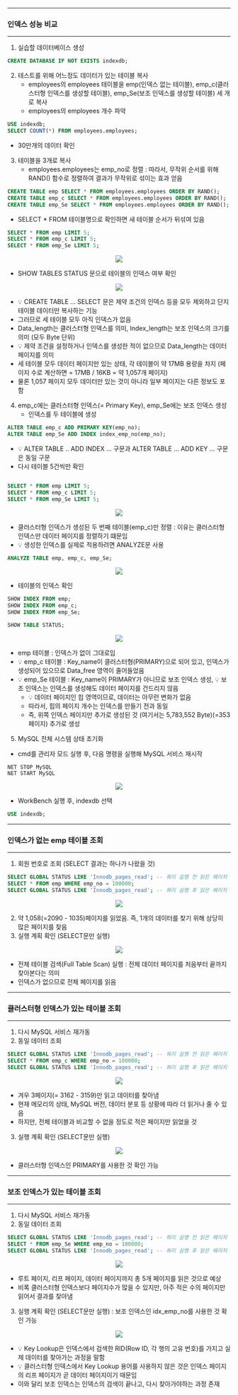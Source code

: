-----
### 인덱스 성능 비교
-----
1. 실습할 데이터베이스 생성
```sql
CREATE DATABASE IF NOT EXISTS indexdb;
```

2. 테스트를 위해 어느정도 데이터가 있는 테이블 복사
   - employees의 employees 테이블을 emp(인덱스 없는 테이블), emp_c(클러스터형 인덱스를 생성할 테이블), emp_Se(보조 인덱스를 생성할 테이블) 세 개로 복사
   - employees의 employees 개수 파악
```sql
USE indexdb;
SELECT COUNT(*) FROM employees.employees;
```
  - 30만개의 데이터 확인

3. 테이블을 3개로 복사
   - employees.employees는 emp_no로 정렬 : 따라서, 무작위 순서를 위해 RAND() 함수로 정렬하여 결과가 무작위로 섞이는 효과 얻음
```sql
CREATE TABLE emp SELECT * FROM employees.employees ORDER BY RAND();
CREATE TABLE emp_c SELECT * FROM employees.employees ORDER BY RAND();
CREATE TABLE emp_Se SELECT * FROM employees.employees ORDER BY RAND();
```

  - SELECT * FROM 테이블명으로 확인하면 새 테이블 순서가 뒤섞여 있음
```sql
SELECT * FROM emp LIMIT 5;
SELECT * FROM emp_c LIMIT 5;
SELECT * FROM emp_Se LIMIT 5;
```
<div align="center">
<img src="https://github.com/user-attachments/assets/ad696146-bd18-4b01-ab39-b408879f816d">
</div>

  - SHOW TABLES STATUS 문으로 테이블의 인덱스 여부 확인
<div align="center">
<img src="https://github.com/user-attachments/assets/cf9764f6-6308-4d31-b678-894907257572">
</div>

  - 💡 CREATE TABLE ... SELECT 문은 제약 조건의 인덱스 등을 모두 제외하고 단지 테이블 데이터만 복사하는 기능
  - 그러므로 세 테이블 모두 아직 인덱스가 없음
  - Data_length는 클러스터형 인덱스를 의미, Index_length는 보조 인덱스의 크기를 의미 (모두 Byte 단위)
  - 💡 제약 조건을 설정하거나 인덱스를 생성한 적이 없으므로 Data_length는 데이터 페이지를 의미
  - 세 테이블 모두 데이터 페이지만 있는 상태, 각 테이블이 약 17MB 용량을 차지 (페이지 수로 계산하면 = 17MB / 16KB = 약 1,057개 페이지)
  - 물론 1,057 페이지 모두 데이터만 있는 것이 아니라 일부 페이지는 다른 정보도 포함

4. emp_c에는 클러스터형 인덱스(= Primary Key), emp_Se에는 보조 인덱스 생성
   - 인덱스를 두 테이블에 생성
```sql
ALTER TABLE emp_c ADD PRIMARY KEY(emp_no);
ALTER TABLE emp_Se ADD INDEX index_emp_no(emp_no);
```
  - 💡 ALTER TABLE .. ADD INDEX ... 구문과 ALTER TABLE ... ADD KEY ... 구문은 동일 구문
  - 다시 테이블 5건씩만 확인
```sql

SELECT * FROM emp LIMIT 5;
SELECT * FROM emp_c LIMIT 5;
SELECT * FROM emp_Se LIMIT 5;
```
<div align="center">
<img src="https://github.com/user-attachments/assets/acdf6a90-4691-4f10-b040-45d666c38be9">
</div>

  - 클러스터형 인덱스가 생성된 두 번째 테이블(emp_c)만 정렬 : 이유는 클러스터형 인덱스만 데이터 페이지를 정렬하기 떄문임
  - 💡 생성한 인덱스를 실제로 적용하려면 ANALYZE문 사용
```sql
ANALYZE TABLE emp, emp_c, emp_Se;
```
<div align="center">
<img src="https://github.com/user-attachments/assets/8bd9bcc9-1610-4762-8b9c-1dff00455ecd">
</div>

  - 테이블의 인덱스 확인
```sql
SHOW INDEX FROM emp;
SHOW INDEX FROM emp_c;
SHOW INDEX FROM emp_Se;

SHOW TABLE STATUS;
```
<div align="center">
<img src="https://github.com/user-attachments/assets/1261abec-0aa9-4eb8-a45e-96d62fdd8d2d">
</div>

  - emp 테이블 : 인덱스가 없이 그대로임
  - 💡 emp_c 테이블 : Key_name이 클러스터형(PRIMARY)으로 되어 있고, 인덱스가 생성되어 있으므로 Data_free 영역이 줄어들었음
  - 💡 emp_Se 테이블 : Key_name이 PRIMARY가 아니므로 보조 인덱스 생성, 💡 보조 인덱스는 인덱스를 생성해도 데이터 페이지를 건드리지 않음
    + 💡 데이터 페이지인 힙 영역이므로, 데이터는 아무런 변화가 없음
    + 따라서, 힙의 페이지 개수는 인덱스를 만들기 전과 동일
    + 즉, 위쪽 인덱스 페이지만 추가로 생성된 것 (여기서는 5,783,552 Byte)(=353 페이지) 추가로 생성

5. MySQL 전체 시스템 상태 초기화
  - cmd를 관리자 모드 실행 후, 다음 명령을 실행해 MySQL 서비스 재시작
```
NET STOP MySQL
NET START MySQL
```
<div align="center">
<img src="https://github.com/user-attachments/assets/480b325c-041a-4032-802d-fe1671709b71">
</div>

  - WorkBench 실행 후, indexdb 선택
```sql
USE indexdb;
```
-----
### 인덱스가 없는 emp 테이블 조회
-----
1. 회원 번호로 조회 (SELECT 결과는 하나가 나왔을 것)
```sql
SELECT GLOBAL STATUS LIKE 'Innodb_pages_read'; -- 쿼리 실행 전 읽은 페이지 수
SELECT * FROM emp WHERE emp_no = 100000;
SELECT GLOBAL STATUS LIKE 'Innodb_pages_read'; -- 쿼리 실행 후 읽은 페이지 수
```
<div align="center">
<img src="https://github.com/user-attachments/assets/3cb2beb3-40ae-4a28-a599-05128f517bee">
</div>

2. 약 1,058(=2090 - 1035)페이지를 읽었음. 즉, 1개의 데이터를 찾기 위해 상당히 많은 페이지를 찾음
3. 실행 계획 확인 (SELECT문만 실행)
<div align="center">
<img src="https://github.com/user-attachments/assets/6357d7aa-a81a-4bfb-9238-521430932acc">
</div>

  - 전체 테이블 검색(Full Table Scan) 실행 : 전체 데이터 페이지를 처음부터 끝까지 찾아본다는 의미
  - 인덱스가 없으므로 전체 페이지를 읽음

-----
### 클러스터형 인덱스가 있는 테이블 조회
-----
1. 다시 MySQL 서비스 재가동
2. 동일 데이터 조회
```sql
SELECT GLOBAL STATUS LIKE 'Innodb_pages_read'; -- 쿼리 실행 전 읽은 페이지 수
SELECT * FROM emp_c WHERE emp_no = 100000;
SELECT GLOBAL STATUS LIKE 'Innodb_pages_read'; -- 쿼리 실행 후 읽은 페이지 수
```
<div align="center">
<img src="https://github.com/user-attachments/assets/a1628638-a573-4643-bd12-a25c33fb8d7d">
</div>

  - 겨우 3페이지(= 3162 - 3159)만 읽고 데이터를 찾아냄
  - 현재 메모리의 상태, MySQL 버전, 데이터 분포 등 상황에 따라 더 읽거나 줄 수 있음
  - 하지만, 전체 테이블과 비교할 수 없을 정도로 적은 페이지만 읽었을 것

3. 실행 계획 확인 (SELECT문만 실행)
<div align="center">
<img src="https://github.com/user-attachments/assets/99c4240b-3b80-4ff1-8fae-084c5ddb81c0">
</div>

  - 클러스터형 인덱스인 PRIMARY를 사용한 것 확인 가능

-----
### 보조 인덱스가 있는 테이블 조회
-----
1. 다시 MySQL 서비스 재가동
2. 동일 데이터 조회
```sql
SELECT GLOBAL STATUS LIKE 'Innodb_pages_read'; -- 쿼리 실행 전 읽은 페이지 수
SELECT * FROM emp_Se WHERE emp_no = 100000;
SELECT GLOBAL STATUS LIKE 'Innodb_pages_read'; -- 쿼리 실행 후 읽은 페이지 수
```
<div align="center">
<img src="https://github.com/user-attachments/assets/d0109ecd-6a7b-48d7-91b9-bcb279b6c1af">
</div>

  - 루트 페이지, 리프 페이지, 데이터 페이지까지 총 5개 페이지를 읽은 것으로 예상
  - 비록 클러스터형 인덱스보다 페이지수가 많을 수 있지만, 아주 적은 수의 페이지만 읽어서 결과를 찾아냄

3. 실행 계획 확인 (SELECT문만 실행) : 보조 인덱스인 idx_emp_no를 사용한 것 확인 가능
<div align="center">
<img src="https://github.com/user-attachments/assets/a055c7f4-df2e-4c9b-b41b-264436267c76">
</div>

  - 💡 Key Lookup은 인덱스에서 검색한 RID(Row ID, 각 행의 고유 번호)를 가지고 실제 데이터를 찾아가는 과정을 말함
  - 💡 클러스터형 인덱스에서 Key Lookup 용어를 사용하지 않은 것은 인덱스 페이지의 리프 페이지가 곧 데이터 페이지이기 때문임
  - 이와 달리 보조 인덱스는 인덱스의 검색이 끝나고, 다시 찾아가야하는 과정 존재
